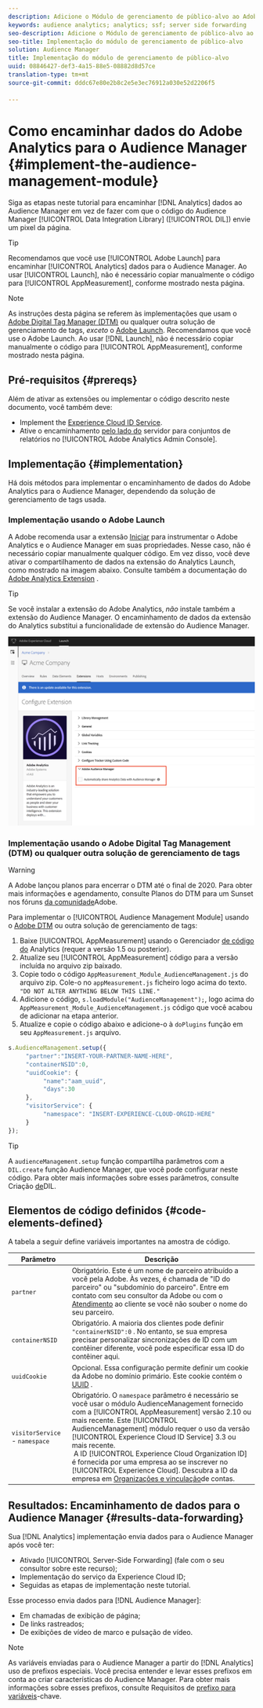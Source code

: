 ```yaml
---
description: Adicione o Módulo de gerenciamento de público-alvo ao Adobe Analytics AppMeasurement para encaminhar os dados do Analytics para o Audience Manager, em vez de fazer com que o código da Biblioteca de integração de dados (DIL) do Audience Manager envie um pixel da página.
keywords: audience analytics; analytics; ssf; server side forwarding
seo-description: Adicione o Módulo de gerenciamento de público-alvo ao Adobe Analytics AppMeasurement para encaminhar os dados do Analytics para o Audience Manager, em vez de fazer com que o código da Biblioteca de integração de dados (DIL) do Audience Manager envie um pixel da página.
seo-title: Implementação do módulo de gerenciamento de público-alvo
solution: Audience Manager
title: Implementação do módulo de gerenciamento de público-alvo
uuid: 08846427-def3-4a15-88e5-08882d8d57ce
translation-type: tm+mt
source-git-commit: dddc67e80e2b8c2e5e3ec76912a030e52d2206f5

---
```



# Como encaminhar dados do Adobe Analytics para o Audience Manager {#implement-the-audience-management-module}

Siga as etapas neste tutorial para encaminhar [!DNL Analytics] dados ao Audience Manager em vez de fazer com que o código do Audience Manager [!UICONTROL Data Integration Library] ([!UICONTROL DIL]) envie um pixel da página.

>[!TIP]
>
>Recomendamos que você use [!UICONTROL Adobe Launch] para encaminhar [!UICONTROL Analytics] dados para o Audience Manager. Ao usar [!UICONTROL Launch], não é necessário copiar manualmente o código para [!UICONTROL AppMeasurement], conforme mostrado nesta página.

>[!NOTE]
>
>As instruções desta página se referem às implementações que usam o [Adobe Digital Tag Manager (DTM)](https://docs.adobe.com/content/help/en/dtm/using/dtm-home.html) ou qualquer outra solução de gerenciamento de tags, *exceto* o [Adobe Launch](https://docs.adobe.com/content/help/en/launch/using/overview.html). Recomendamos que você use o Adobe Launch. Ao usar [!DNL Launch], não é necessário copiar manualmente o código para [!UICONTROL AppMeasurement], conforme mostrado nesta página.

## Pré-requisitos {#prereqs}

Além de ativar as extensões ou implementar o código descrito neste documento, você também deve:

* Implement the [Experience Cloud ID Service](https://marketing.adobe.com/resources/help/en_US/mcvid/).
* Ative o encaminhamento [pelo lado do](https://docs.adobe.com/help/en/analytics/admin/admin-tools/server-side-forwarding/ssf.html) servidor para conjuntos de relatórios no [!UICONTROL Adobe Analytics Admin Console].

## Implementação {#implementation}

Há dois métodos para implementar o encaminhamento de dados do Adobe Analytics para o Audience Manager, dependendo da solução de gerenciamento de tags usada.

### Implementação usando o Adobe Launch

A Adobe recomenda usar a extensão [Iniciar](https://docs.adobe.com/content/help/en/launch/using/overview.html) para instrumentar o Adobe Analytics e o Audience Manager em suas propriedades. Nesse caso, não é necessário copiar manualmente qualquer código. Em vez disso, você deve ativar o compartilhamento de dados na extensão do Analytics Launch, como mostrado na imagem abaixo. Consulte também a documentação do [Adobe Analytics Extension](https://docs.adobe.com/content/help/en/launch/using/extensions-ref/adobe-extension/analytics-extension/overview.html#adobe-audience-manager) .

>[!TIP]
>
>Se você instalar a extensão do Adobe Analytics, *não* instale também a extensão do Audience Manager. O encaminhamento de dados da extensão do Analytics substitui a funcionalidade de extensão do Audience Manager.

![Como ativar o compartilhamento de dados da extensão do Adobe Analytics para o Audience Manager](/help/using/integration/assets/analytics-to-aam.png)

### Implementação usando o Adobe Digital Tag Management (DTM) ou qualquer outra solução de gerenciamento de tags


>[!WARNING]
>
>A Adobe lançou planos para encerrar o DTM até o final de 2020. Para obter mais informações e agendamento, consulte Planos do DTM para um Sunset nos fóruns [da comunidade](https://forums.adobe.com/community/experience-cloud/platform/launch/blog/2018/10/05/dtm-plans-for-a-sunset)Adobe.

Para implementar o [!UICONTROL Audience Management Module] usando o [Adobe DTM](https://docs.adobe.com/content/help/en/dtm/using/dtm-home.html) ou outra solução de gerenciamento de tags:

1. Baixe [!UICONTROL AppMeasurement] usando o Gerenciador [de código do](https://marketing.adobe.com/resources/help/en_US/reference/code_manager_admin.html) Analytics (requer a versão 1.5 ou posterior).
1. Atualize seu [!UICONTROL AppMeasurement] código para a versão incluída no arquivo zip baixado.
1. Copie todo o código `AppMeasurement_Module_AudienceManagement.js` do arquivo zip. Cole-o no `appMeasurement.js` ficheiro logo acima do texto. `"DO NOT ALTER ANYTHING BELOW THIS LINE."`
1. Adicione o código, `s.loadModule("AudienceManagement");`, logo acima do `AppMeasurement_Module_AudienceManagement.js` código que você acabou de adicionar na etapa anterior.
1. Atualize e copie o código abaixo e adicione-o à `doPlugins` função em seu `AppMeasurement.js` arquivo.

```js
s.AudienceManagement.setup({ 
     "partner":"INSERT-YOUR-PARTNER-NAME-HERE", 
     "containerNSID":0, 
     "uuidCookie": { 
          "name":"aam_uuid", 
          "days":30
     },
     "visitorService": {
          "namespace": "INSERT-EXPERIENCE-CLOUD-ORGID-HERE" 
     } 
});
```

>[!TIP]
>
>A `audienceManagement.setup` função compartilha parâmetros com a `DIL.create` função Audience Manager, que você pode configurar neste código. Para obter mais informações sobre esses parâmetros, consulte Criação [de](../../dil/dil-class-overview/dil-create.md#dil-create)DIL.

## Elementos de código definidos {#code-elements-defined}

A tabela a seguir define variáveis importantes na amostra de código.

| Parâmetro | Descrição |
|--- |--- |
| `partner` | Obrigatório. Este é um nome de parceiro atribuído a você pela Adobe. Às vezes, é chamada de &quot;ID do parceiro&quot; ou &quot;subdomínio do parceiro&quot;.  Entre em contato com seu consultor da Adobe ou com o [Atendimento](https://helpx.adobe.com/marketing-cloud/contact-support.html) ao cliente se você não souber o nome do seu parceiro. |
| `containerNSID` | Obrigatório. A maioria dos clientes pode definir `"containerNSID":0` . No entanto, se sua empresa precisar personalizar sincronizações de ID com um contêiner diferente, você pode especificar essa ID do contêiner aqui. |
| `uuidCookie` | Opcional. Essa configuração permite definir um cookie da Adobe no domínio primário. Este cookie contém o [UUID](../../reference/ids-in-aam.md) . |
| `visitorService` - `namespace` | Obrigatório. O `namespace` parâmetro é necessário se você usar o módulo AudienceManagement fornecido com a [!UICONTROL AppMeasurement] versão 2.10 ou mais recente. Este [!UICONTROL AudienceManagement] módulo requer o uso da versão [!UICONTROL Experience Cloud ID Service] 3.3 ou mais recente. <br> A ID [!UICONTROL Experience Cloud Organization ID] é fornecida por uma empresa ao se inscrever no [!UICONTROL Experience Cloud]. Descubra a ID da empresa em [Organizações e vinculação](https://marketing.adobe.com/resources/help/en_US/mcloud/organizations.html)de contas. |

## Resultados: Encaminhamento de dados para o Audience Manager {#results-data-forwarding}

Sua [!DNL Analytics] implementação envia dados para o Audience Manager após você ter:

* Ativado [!UICONTROL Server-Side Forwarding] (fale com o seu consultor sobre este recurso);
* Implementação do serviço da Experience Cloud ID;
* Seguidas as etapas de implementação neste tutorial.

Esse processo envia dados para [!DNL Audience Manager]:

* Em chamadas de exibição de página;
* De links rastreados;
* De exibições de vídeo de marco e pulsação de vídeo.

>[!NOTE]
>
>As variáveis enviadas para o Audience Manager a partir do [!DNL Analytics] uso de prefixos especiais. Você precisa entender e levar esses prefixos em conta ao criar características do Audience Manager. Para obter mais informações sobre esses prefixos, consulte Requisitos de [prefixo para variáveis](../../features/traits/trait-variable-prefixes.md)-chave.